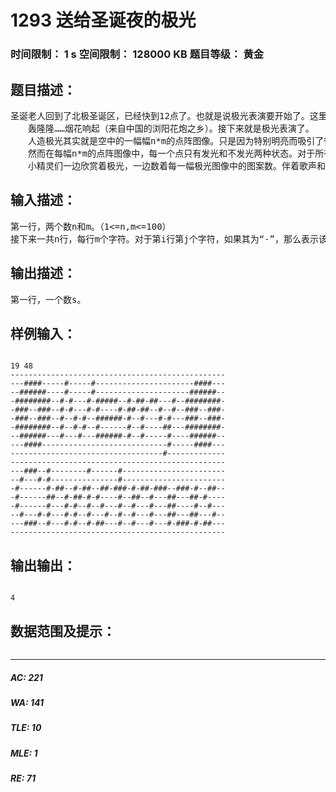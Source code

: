 # 1293 送给圣诞夜的极光   
### 时间限制： 1 s     空间限制： 128000 KB     题目等级： 黄金  
## 题目描述：  

<pre>
圣诞老人回到了北极圣诞区，已经快到12点了。也就是说极光表演要开始了。这里的极光不是极地特有的自然极光景象。而是圣诞老人主持的人造极光。   
　　轰隆隆……烟花响起（来自中国的浏阳花炮之乡）。接下来就是极光表演了。   
　　人造极光其实就是空中的一幅幅n*m的点阵图像。只是因为特别明亮而吸引了很多很多小精灵的目光，也成为了圣诞夜最美丽的一刻。   
　　然而在每幅n*m的点阵图像中，每一个点只有发光和不发光两种状态。对于所有的发光的点，在空中就形成了美丽的图画。而这个图画是以若干个（s个）图案组成的。对于图案，圣诞老人有着严格的定义：对于两个发光的点，如果他们的曼哈顿距离（对于A(x1,y1)和B(x2,y2)，A和B之间的曼哈顿距离为|x1-x2|+|y1-y2|）小于等于2。那么这两个点就属于一个图案……   
　　小精灵们一边欣赏着极光，一边数着每一幅极光图像中的图案数。伴着歌声和舞蹈，度过了美丽的圣诞之夜。^_^ 
</pre>
  
  
## 输入描述：  

<pre>
第一行，两个数n和m。（1<=n,m<=100）   
接下来一共n行，每行m个字符。对于第i行第j个字符，如果其为“-”，那么表示该点不发光，如果其为“#”，那么表示该点发光。不可能出现其他的字符。 
</pre>
  
  
## 输出描述：  

<pre>
第一行，一个数s。
</pre>
  
  
## 样例输入：  

<pre><code>
19 48
------------------------------------------------
---####-----#-----#----------------------####---
--######----#-----#---------------------######--
-########--#-#---#-#####--#-##-##---#--########-
-###--###--#-#---#-#----#-##-##--#--#--###--###-
-###--###--#--#-#--######-#--#---#-#---###--###-
-########--#--#-#--#------#--#----##---########-
--######---#---#---######-#--#-----#----######--
---####----------------------------#-----####---
----------------------------------#-------------
------------------------------------------------
---###--#--------#------#-----------------------
--#---#-#---------------#-----------------------
-#------#-##--#-##--##-###-#-##-###--###-#--##--
-#------##--#-##-#-#----#--##--#---##---##-#----
-#------#---#-#--#--#---#--#---#---##----#--#---
--#---#-#---#-#--#---#--#--#---#---##---##---#--
---###--#---#-#--#-##---#--#---#---#-###-#-##---
------------------------------------------------
</code></pre>
  
  
## 输出输出：  

<pre><code>
4
</code></pre>
  
  
## 数据范围及提示：  

<pre>
</pre>
  
  
***  

##### AC: 221  
##### WA: 141  
##### TLE: 10  
##### MLE: 1  
##### RE: 71  
